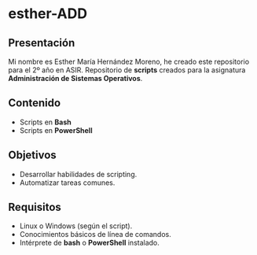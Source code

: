 # esther-ADD

## Presentación 
Mi nombre es Esther María Hernández Moreno, he creado este repositorio para el 2º año en ASIR.
Repositorio de **scripts** creados para la asignatura **Administración de Sistemas Operativos**.  

## Contenido
- Scripts en **Bash**
- Scripts en **PowerShell**

## Objetivos
- Desarrollar habilidades de scripting.
- Automatizar tareas comunes.

## Requisitos
- Linux o Windows (según el script).
- Conocimientos básicos de línea de comandos.
- Intérprete de **bash** o **PowerShell** instalado.
